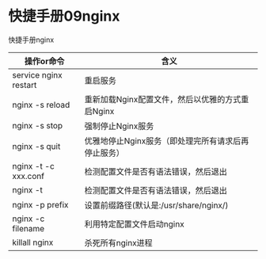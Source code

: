 # 快捷手册09nginx
快捷手册nginx


|          操作or命令          |                                                含义                                                 |
| ------------------------- | -------------------------------------------------------------------- |
| service nginx restart | 重启服务                                                                                        |
| nginx -s reload            | 重新加载Nginx配置文件，然后以优雅的方式重启Nginx      |
| nginx -s stop                | 强制停止Nginx服务                                                                     |
| nginx -s quit                | 优雅地停止Nginx服务（即处理完所有请求后再停止服务） |
| nginx -t -c xxx.conf    | 检测配置文件是否有语法错误，然后退出                                |
| nginx -t                         | 检测配置文件是否有语法错误，然后退出                                |
| nginx -p prefix            | 设置前缀路径(默认是:/usr/share/nginx/)                                |
| nginx -c filename       | 利用特定配置文件启动nginx                                                      |
| killall nginx                 | 杀死所有nginx进程                                                                      |
